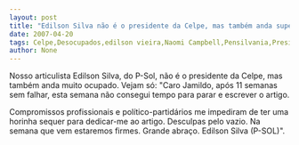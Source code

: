```yaml
---
layout: post
title: "Edilson Silva não é o presidente da Celpe, mas também anda super ocupado"
date: 2007-04-20
tags: Celpe,Desocupados,edilson vieira,Naomi Campbell,Pensilvania,Presidente,Super 7
author: None
---
```


Nosso articulista Edilson Silva, do P-Sol, não é o presidente da Celpe, mas também anda muito ocupado. Vejam só:
\"Caro Jamildo, após 11 semanas sem falhar, esta semana não consegui tempo para parar e escrever o artigo.

Compromissos profissionais e político-partidários me impediram de ter uma horinha sequer para dedicar-me ao artigo. 
Desculpas pelo vazio. Na semana que vem estaremos firmes. Grande abraço. Edilson Silva (P-SOL)\". 